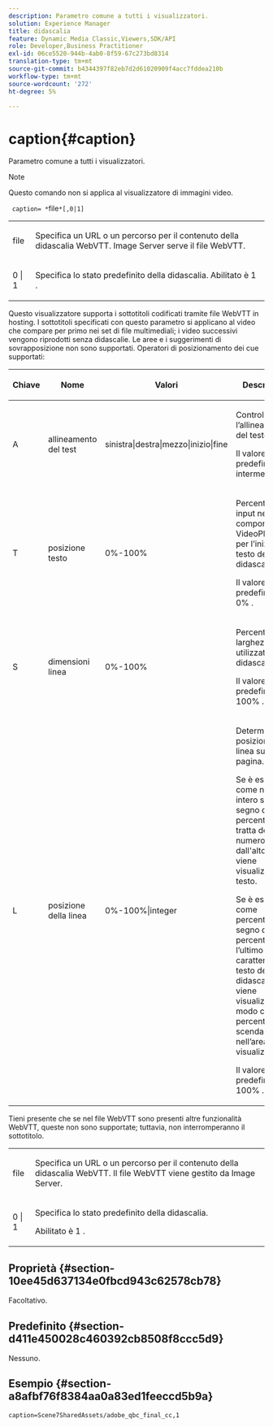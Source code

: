 ```yaml
---
description: Parametro comune a tutti i visualizzatori.
solution: Experience Manager
title: didascalia
feature: Dynamic Media Classic,Viewers,SDK/API
role: Developer,Business Practitioner
exl-id: 06ce5520-944b-4ab0-8f59-67c273bd8314
translation-type: tm+mt
source-git-commit: b4344397f82eb7d2d61020909f4acc7fddea210b
workflow-type: tm+mt
source-wordcount: '272'
ht-degree: 5%

---
```


# caption{#caption}

Parametro comune a tutti i visualizzatori.

>[!NOTE]
>
>Questo comando non si applica al visualizzatore di immagini video.

` caption= *`file`*[,0|1]`

<table id="table_9B98C97485DD4DEB8A6ECBCE8DF6B886"> 
 <tbody> 
  <tr> 
   <td colname="col1"> <p> <span class="codeph"> <span class="varname"> file  </span> </span> </p> </td> 
   <td colname="col2"> <p> Specifica un URL o un percorso per il contenuto della didascalia WebVTT. Image Server serve il file WebVTT. </p> </td> 
  </tr> 
  <tr> 
   <td colname="col1"> <p> <span class="codeph"> 0 | 1 </span> </p> </td> 
   <td colname="col2"> <p> Specifica lo stato predefinito della didascalia. Abilitato è <span class="codeph"> 1 </span>. </p> </td> 
  </tr> 
 </tbody> 
</table>

Questo visualizzatore supporta i sottotitoli codificati tramite file WebVTT in hosting. I sottotitoli specificati con questo parametro si applicano al video che compare per primo nei set di file multimediali; i video successivi vengono riprodotti senza didascalie. Le aree e i suggerimenti di sovrapposizione non sono supportati. Operatori di posizionamento dei cue supportati:

<table id="table_E752D7D8C1AA40C6B8A7057D2BB379C1"> 
 <thead> 
  <tr> 
   <th colname="col1" class="entry"> <p>Chiave </p> </th> 
   <th colname="col2" class="entry"> <p>Nome </p> </th> 
   <th colname="col3" class="entry"> <p>Valori </p> </th> 
   <th colname="col4" class="entry"> <p>Descrizione </p> </th> 
  </tr> 
 </thead>
 <tbody> 
  <tr> 
   <td colname="col1"> <p> <span class="codeph"> A </span> </p> </td> 
   <td colname="col2"> <p>allineamento del test </p> </td> 
   <td colname="col3"> <p> <span class="codeph"> sinistra|destra|mezzo|inizio|fine  </span> </p> </td> 
   <td colname="col4"> <p> Controlla l’allineamento del testo. </p> <p>Il valore predefinito è <span class="codeph"> intermedio </span>. </p> </td> 
  </tr> 
  <tr> 
   <td colname="col1"> <p> <span class="codeph"> T </span> </p> </td> 
   <td colname="col2"> <p>posizione testo </p> </td> 
   <td colname="col3"> <p> 0%-100% </p> </td> 
   <td colname="col4"> <p> Percentuale di input nel componente VideoPlayer per l’inizio del testo della didascalia. </p> <p>Il valore predefinito è <span class="codeph"> 0% </span>. </p> </td> 
  </tr> 
  <tr> 
   <td colname="col1"> <p> <span class="codeph"> S  </span> </p> </td> 
   <td colname="col2"> <p>dimensioni linea </p> </td> 
   <td colname="col3"> <p> 0%-100% </p> </td> 
   <td colname="col4"> <p> Percentuale di larghezza video utilizzata per le didascalie. </p> <p>Il valore predefinito è <span class="codeph"> 100% </span>. </p> </td> 
  </tr> 
  <tr> 
   <td colname="col1"> <p> <span class="codeph"> L </span> </p> </td> 
   <td colname="col2"> <p>posizione della linea </p> </td> 
   <td colname="col3"> <p> 0%-100%|integer </p> </td> 
   <td colname="col4"> <p> Determina la posizione della linea sulla pagina. </p> <p>Se è espresso come numero intero senza segno di percentuale, si tratta del numero di righe dall'alto in cui viene visualizzato il testo. </p> <p>Se è espresso come percentuale, il segno di percentuale è l’ultimo carattere, il testo della didascalia viene visualizzato in modo che la percentuale scenda nell’area di visualizzazione. </p> <p>Il valore predefinito è <span class="codeph"> 100% </span>. </p> </td> 
  </tr> 
 </tbody> 
</table>

Tieni presente che se nel file WebVTT sono presenti altre funzionalità WebVTT, queste non sono supportate; tuttavia, non interromperanno il sottotitolo.

<table id="table_CB7B4DFC6B654AECA1AF6594E3FD5C46"> 
 <tbody> 
  <tr> 
   <td colname="col1"> <p> <span class="codeph"> <span class="varname"> file  </span> </span> </p> </td> 
   <td colname="col2"> <p> Specifica un URL o un percorso per il contenuto della didascalia WebVTT. Il file WebVTT viene gestito da Image Server. </p> </td> 
  </tr> 
  <tr> 
   <td colname="col1"> <p> <span class="codeph"> 0 | 1 </span> </p> </td> 
   <td colname="col2"> <p> Specifica lo stato predefinito della didascalia. </p> <p>Abilitato è <span class="codeph"> 1 </span>. </p> </td> 
  </tr> 
 </tbody> 
</table>

## Proprietà {#section-10ee45d637134e0fbcd943c62578cb78}

Facoltativo.

## Predefinito {#section-d411e450028c460392cb8508f8ccc5d9}

Nessuno.

## Esempio {#section-a8afbf76f8384aa0a83ed1feeccd5b9a}

```
caption=Scene7SharedAssets/adobe_qbc_final_cc,1
```

